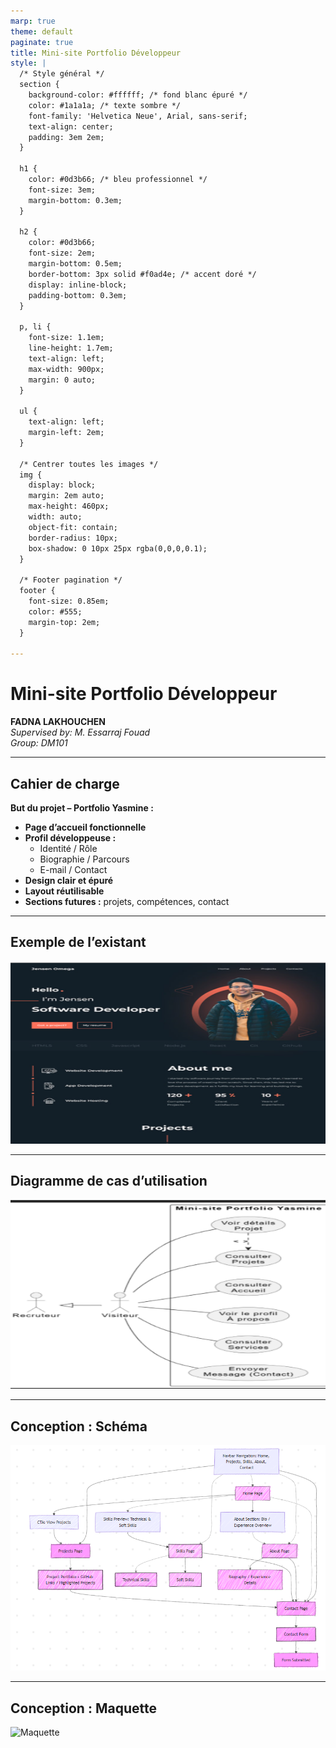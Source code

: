 ```yaml
---
marp: true
theme: default
paginate: true
title: Mini-site Portfolio Développeur
style: |
  /* Style général */
  section {
    background-color: #ffffff; /* fond blanc épuré */
    color: #1a1a1a; /* texte sombre */
    font-family: 'Helvetica Neue', Arial, sans-serif;
    text-align: center;
    padding: 3em 2em;
  }

  h1 {
    color: #0d3b66; /* bleu professionnel */
    font-size: 3em;
    margin-bottom: 0.3em;
  }

  h2 {
    color: #0d3b66;
    font-size: 2em;
    margin-bottom: 0.5em;
    border-bottom: 3px solid #f0ad4e; /* accent doré */
    display: inline-block;
    padding-bottom: 0.3em;
  }

  p, li {
    font-size: 1.1em;
    line-height: 1.7em;
    text-align: left;
    max-width: 900px;
    margin: 0 auto;
  }

  ul {
    text-align: left;
    margin-left: 2em;
  }

  /* Centrer toutes les images */
  img {
    display: block;
    margin: 2em auto;
    max-height: 460px;
    width: auto;
    object-fit: contain;
    border-radius: 10px;
    box-shadow: 0 10px 25px rgba(0,0,0,0.1);
  }

  /* Footer pagination */
  footer {
    font-size: 0.85em;
    color: #555;
    margin-top: 2em;
  }

---
```


# Mini-site Portfolio Développeur
**FADNA LAKHOUCHEN**  
*Supervised by: M. Essarraj Fouad*  
*Group: DM101*

---

## Cahier de charge
**But du projet – Portfolio Yasmine :**
- **Page d’accueil fonctionnelle**
- **Profil développeuse :**
  - Identité / Rôle
  - Biographie / Parcours
  - E-mail / Contact
- **Design clair et épuré** 
- **Layout réutilisable**
- **Sections futures :** projets, compétences, contact

---

## Exemple de l’existant
![Inspiring Site](image/image1.png)

---

## Diagramme de cas d’utilisation 
![Use Case Diagram](image/image2.png)

---

## Conception : Schéma
![Schema](image/image3.png)

---

## Conception : Maquette
![Maquette](image/image4.png)
